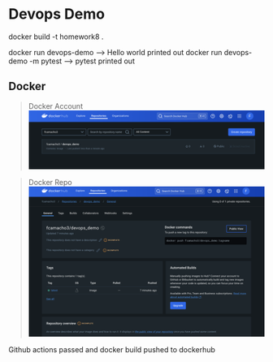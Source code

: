 # Devops Demo

docker build -t homework8 .

docker run devops-demo --> Hello world printed out
docker run devops-demo -m pytest --> pytest printed out

## Docker
> Docker Account
![Docker Image](embeddedimages/docker_image.png)

> Docker Repo
![Docker Repo](embeddedimages/docker_repo.png)

Github actions passed and docker build pushed to dockerhub
